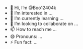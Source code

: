 - 👋 Hi, I’m @Boo12404k
- 👀 I’m interested in ...
- 🌱 I’m currently learning ...
- 💞️ I’m looking to collaborate on ...
- 📫 How to reach me ...
- 😄 Pronouns: ...
- ⚡ Fun fact: ...

<!---
Boo12404k/Boo12404k is a ✨ special ✨ repository because its `README.md` (this file) appears on your GitHub profile.
You can click the Preview link to take a look at your changes.
--->

